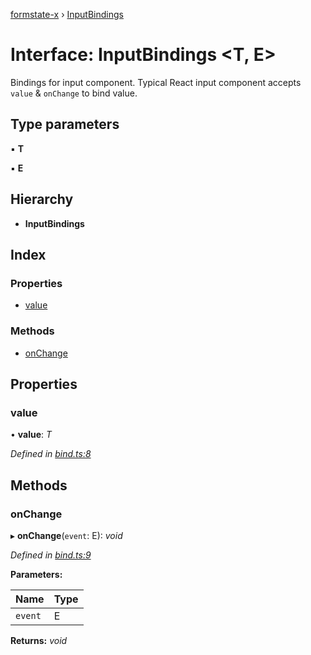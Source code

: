 [formstate-x](../README.md) › [InputBindings](inputbindings.md)

# Interface: InputBindings <**T, E**>

Bindings for input component.
Typical React input component accepts `value` & `onChange` to bind value.

## Type parameters

▪ **T**

▪ **E**

## Hierarchy

* **InputBindings**

## Index

### Properties

* [value](inputbindings.md#value)

### Methods

* [onChange](inputbindings.md#onchange)

## Properties

###  value

• **value**: *T*

*Defined in [bind.ts:8](https://github.com/qiniu/formstate-x/blob/ee2bb7a/src/bind.ts#L8)*

## Methods

###  onChange

▸ **onChange**(`event`: E): *void*

*Defined in [bind.ts:9](https://github.com/qiniu/formstate-x/blob/ee2bb7a/src/bind.ts#L9)*

**Parameters:**

Name | Type |
------ | ------ |
`event` | E |

**Returns:** *void*

